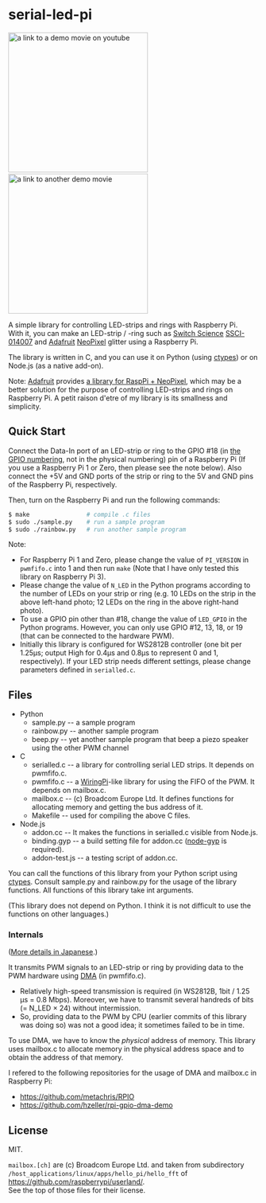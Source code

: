 # serial-led-pi

<a href="https://www.youtube.com/watch?v=Gf6LSokECh0"><img
src="https://raw.github.com/wiki/kut-tktlab/serial-led-pi/demo1.jpg" width="281"
alt="a link to a demo movie on youtube" /></a>&nbsp;
<a href="https://youtu.be/Gf6LSokECh0?t=12s"><img
src="https://raw.github.com/wiki/kut-tktlab/serial-led-pi/demo2.jpg" width="281"
alt="a link to another demo movie" /></a>

A simple library for controlling LED-strips and rings with Raspberry Pi.<br/>
With it, you can make an LED-strip / -ring such as
[Switch Science](https://www.switch-science.com) [SSCI-014007](http://ssci.to/1400) and [Adafruit](https://www.adafruit.com) [NeoPixel](https://www.adafruit.com/category/168) glitter using a Raspberry Pi.

The library is written in C,
and you can use it on Python (using [ctypes](https://docs.python.jp/3/library/ctypes.html))
or on Node.js (as a native add-on).

Note: [Adafruit](https://www.adafruit.com) provides
[a library for RaspPi + NeoPixel](https://learn.adafruit.com/neopixels-on-raspberry-pi/software),
which may be a better solution for the purpose of controlling LED-strips and rings on Raspberry Pi.
A petit raison d'etre of my library is its smallness and simplicity.


## Quick Start

Connect the Data-In port of an LED-strip or ring to the GPIO #18
(in [the GPIO numbering](https://www.raspberrypi.org/documentation/usage/gpio-plus-and-raspi2/), 
not in the physical numbering) pin of a Raspberry Pi
(If you use a Raspberry Pi 1 or Zero, then please see the note below).
Also connect the +5V and GND ports of the strip or ring to the 5V and GND pins of the Raspberry Pi, respectively.

Then, turn on the Raspberry Pi and run the following commands:

```sh
$ make                # compile .c files
$ sudo ./sample.py    # run a sample program
$ sudo ./rainbow.py   # run another sample program
```

Note:

 - For Raspberry Pi 1 and Zero, please change the value of `PI_VERSION` in `pwmfifo.c` into 1 and then run `make` (Note that I have only tested this library on Raspberry Pi 3).
 - Please change the value of `N_LED` in the Python programs according to the number of LEDs on your strip or ring (e.g. 10 LEDs on the strip in the above left-hand photo; 12 LEDs on the ring in the above right-hand photo).
 - To use a GPIO pin other than #18, change the value of `LED_GPIO` in the Python programs. However, you can only use GPIO #12, 13, 18, or 19 (that can be connected to the hardware PWM).
 - Initially this library is configured for WS2812B controller (one bit per 1.25&micro;s; output High for 0.4&micro;s and 0.8&micro;s to represent 0 and 1, respectively). If your LED strip needs different settings, please change parameters defined in `serialled.c`.

## Files
  - Python
    - sample.py -- a sample program
    - rainbow.py -- another sample program
    - beep.py -- yet another sample program that beep a piezo speaker using the other PWM channel
  - C
    - serialled.c -- a library for controlling serial LED strips. It depends on pwmfifo.c.
    - pwmfifo.c -- a [WiringPi](http://wiringpi.com)-like library for using the FIFO of the PWM. It depends on mailbox.c.
    - mailbox.c -- (c) Broadcom Europe Ltd. It defines functions for allocating memory and getting the bus address of it.
    - Makefile -- used for compiling the above C files.
  - Node.js
    - addon.cc -- It makes the functions in serialled.c visible from Node.js.
    - binding.gyp -- a build setting file for addon.cc ([node-gyp](https://github.com/nodejs/node-gyp) is required).
    - addon-test.js -- a testing script of addon.cc.

You can call the functions of this library from your Python script using
[ctypes](https://docs.python.jp/3/library/ctypes.html).
Consult sample.py and rainbow.py for the usage of the library functions.
All functions of this library take int arguments.

(This library does not depend on Python. I think it is not difficult to use the functions on other languages.)

### Internals

([More details in Japanese](https://github.com/kut-tktlab/serial-led-pi/wiki/Pwm).)

It transmits PWM signals to an LED-strip or ring by providing data to the PWM hardware
using [DMA](https://en.wikipedia.org/wiki/Direct_Memory_Access) (in pwmfifo.c).

- Relatively high-speed transmission is required
(in WS2812B, 1bit / 1.25 &micro;s = 0.8 Mbps). Moreover, we have to transmit several handreds of bits (= N_LED &times; 24) without intermission.
- So, providing data to the PWM by CPU (earlier commits of this library was doing so) was not a good idea; it sometimes failed to be in time.

To use DMA,
we have to know the *physical* address of memory.
This library uses mailbox.c to allocate memory in the physical address space and to obtain the address of that memory.

I refered to the following repositories for the usage of DMA and mailbox.c in Raspberry Pi:

- <https://github.com/metachris/RPIO>
- <https://github.com/hzeller/rpi-gpio-dma-demo>


## License

MIT.

`mailbox.[ch]` are (c) Broadcom Europe Ltd. and taken from
subdirectory `/host_applications/linux/apps/hello_pi/hello_fft` of
<https://github.com/raspberrypi/userland/>.<br/>
See the top of those files for their license.
